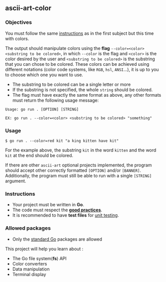 ## ascii-art-color

### Objectives

You must follow the same [instructions](../README.md) as in the first subject but this time with colors.

The output should manipulate colors using the **flag** `--color=<color> <substring to be colored>`, in which `--color` is the flag and `<color>` is the color desired by the user and `<substring to be colored>` is the substring that you can chose to be colored. These colors can be achieved using different notations (color code systems, like `RGB`, `hsl`, `ANSI`...), it is up to you to choose which one you want to use.

- The substring to be colored can be a single letter or more
- If the substring is not specified, the whole `string` should be colored.
- The flag must have exactly the same format as above, any other formats must return the following usage message:

```console
Usage: go run . [OPTION] [STRING]

EX: go run . --color=<color> <substring to be colored> "something"
```

### Usage

```shell
$ go run . --color=red kit "a king kitten have kit"
```

For the example above, the substring `kit` in the word `kitten` and the word `kit` at the end should be colored.

If there are other `ascii-art` optional projects implemented, the program should accept other correctly formatted `[OPTION]` and/or `[BANNER]`.
Additionally, the program must still be able to run with a single `[STRING]` argument.

### Instructions

- Your project must be written in **Go**.
- The code must respect the [**good practices**](../../good-practices/README.md).
- It is recommended to have **test files** for [unit testing](https://go.dev/doc/tutorial/add-a-test).

### Allowed packages

- Only the [standard Go](https://golang.org/pkg) packages are allowed

This project will help you learn about :

- The Go file system(**fs**) API
- Color converters
- Data manipulation
- Terminal display
